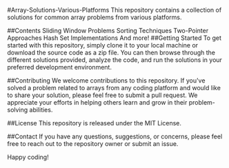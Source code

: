 
#Array-Solutions-Various-Platforms
This repository contains a collection of solutions for common array problems from various platforms.

##Contents
Sliding Window Problems
Sorting Techniques
Two-Pointer Approaches
Hash Set Implementations
And more!
##Getting Started
To get started with this repository, simply clone it to your local machine or download the source code as a zip file. You can then browse through the different solutions provided, analyze the code, and run the solutions in your preferred development environment.

##Contributing
We welcome contributions to this repository. If you've solved a problem related to arrays from any coding platform and would like to share your solution, please feel free to submit a pull request. We appreciate your efforts in helping others learn and grow in their problem-solving abilities.

##License
This repository is released under the MIT License.

##Contact
If you have any questions, suggestions, or concerns, please feel free to reach out to the repository owner or submit an issue.

Happy coding!
